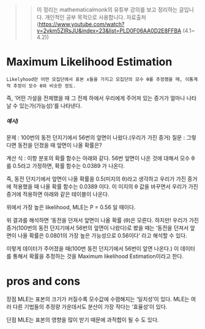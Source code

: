 
>> 이 정리는 mathematicalmonk의 유튜부 강의를 보고 정리하는 글입니다. 개인적인 공부 목적으로 
>> 사용합니다. 
>> 자료출처(https://www.youtube.com/watch?v=2vkm5ZIRsJU&index=23&list=PLD0F06AA0D2E8FFBA (4.1~ 4.2))



# Maximum Likelihood Estimation


    Likelyhood란 어떤 모집단에서 표본 x들을 가지고 모집단의 모수 θ를 추정했을 때, 이통계적 추정이 모수 θ와 비슷한 정도. 
즉, ‘어떤 가설을 전제했을 때 그 전제 하에서 우리에게 주어져 있는 증거가 얼마나 나타날 수 있는가(가능성)’를 나타낸다.

##### 예시) 
문제 : 100번의 동전 던지기에서 56번의 앞면이 나왔다.(우리가 가진 증거)
질문 : 그렇다면 동전을 던졌을 때 앞면이 나올 확률은?

계산 식 : 이항 분포의 확률 함수는 아래와 같다. 56번 앞면이 나온 것에 대해서 모수 θ를 0.5라고 가정하면, 확률 함수는 0.0389 가 나온다.


즉, 동전 던지기에서 앞면이 나올 확률을 0.5(미지의 θ)라고 생각하고 우리가 가진 증거에 적용했을 때 나올 확률 함수는 0.0389 이다. 이 미지의 θ 값을 바꾸면서 우리가 가진 증거에 적용하면 아래와 같은 테이블이 나온다.
 
위에서 가장 높은 likelihood, MLE는  P = 0.56 일 때이다. 

위 결과를 해석하면 
‘동전을 던져서 앞면이 나올 확률 (θ)은 모른다. 하지만! 
우리가 가진 증거(100번의 동전 던지기에서 56번의 앞면이 나왔다)로 봤을 때는 ‘동전을 던져서 앞면이 나올 확률은 0.0801의 가장 높은 가능성으로 0.56이다’ 라고 해석할 수 있다.

이렇게 데이터가 주어졌을 때(100번 동전 던지기에서 56번이 앞면 나온다.) 이 데이터를 통해서 확률을 추정하는 것을 Maximum likelihood Estimation이라고 한다.



# pros and cons
  장점
MLE는 표본의 크기가 커질수록 모수값에 수렴해지는 ‘일치성’이 있다.
  MLE는 여러 다른 기법들의 추정량 가운데서도 분산이 가장 작다는 ‘효율성’이 있다.
  
  단점
  MLE는 표본의 영향을 많이 받기 때문에 과적합이 될 수 도 있다.
